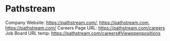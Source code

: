 # Pathstream

Company Website: https://pathstream.com/, https://pathstream.com, https://pathstream.com/
Careers Page URL: https://pathstream.com/careers
Job Board URL temp: https://pathstream.com/careers#Viewopenpositions